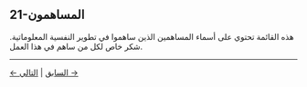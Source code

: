## 21-المساهمون

هذه القائمة تحتوي على أسماء المساهمين الذين ساهموا في تطوير النفسية المعلوماتية. شكر خاص لكل من ساهم في هذا العمل.

---
<div class="navigation-links">
<a href="../20_المصطلحات/" class="nav-link prev-link">← السابق</a> | <a href="../22_سجل_التغييرات/" class="nav-link next-link">التالي →</a>
</div>
